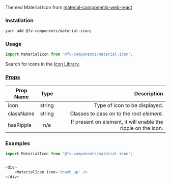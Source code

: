Themed Material Icon from <a href="https://github.com/material-components/material-components-web-react/tree/master/packages/material-icon" target="_blank">material-components-web-react</a>

### Installation

```bash
yarn add @fv-components/material-icon;
```

### Usage

```js static
import MaterialIcon from '@fv-components/material-icon';
```

Search for icons in the [Icon Library](https://material.io/resources/icons/?style=baseline).

### [Props](https://github.com/material-components/material-components-web-react/tree/master/packages/material-icon#props)

| Prop Name | Type | Description |
| --------- |:----:| -----------:|
| icon | string | Type of icon to be displayed. |
| className | string | Classes to pass on to the root <i> element. |
| hasRipple | n/a | If present on element, it will enable the ripple on the icon. |


### Examples

```js
import MaterialIcon from '@fv-components/material-icon';


<div>
    <MaterialIcon icon='thumb_up' />
</div>
```
